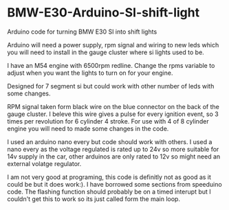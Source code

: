 # BMW-E30-Arduino-SI-shift-light
Arduino code for turning BMW E30 SI into shift lights

Arduino will need a power supply, rpm signal and wiring to new leds which you will need to install in the gauge cluster where si lights used to be.

I have an M54 engine with 6500rpm redline. Change the rpms variable to adjust when you want the lights to turn on for your engine. 

Designed for 7 segment si but could work with other number of leds with some changes.

RPM signal taken form black wire on the blue connector on the back of the gauge cluster. I beleve this wire gives a pulse for every ignition event, so 3 times per revolution for 6 cylinder 4 stroke. For use with 4 of 8 cylinder engine you will need to made some changes in the code. 

I used an arduino nano every but code should work with others. I used a nano every as the voltage regulated is rated up to 24v so more suitable for 14v supply in the car, other arduinos are only rated to 12v so might need an external volatge regulator. 

I am not very good at programing, this code is definitly not as good as it could be but it does work:). I have borrowed some sections from speeduino code. The flashing function should probably be on a timed interupt but I couldn't get this to work so its just called form the main loop. 
